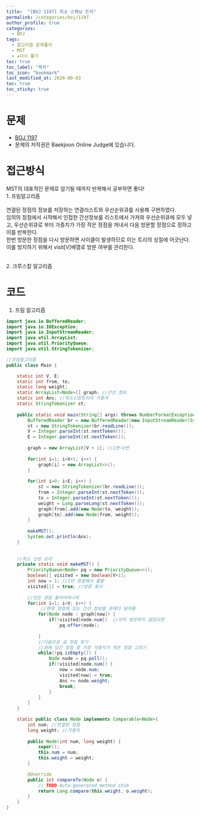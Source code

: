 ```yaml
---
title:  "[BOJ 1197] 최소 스패닝 트리"
permalink: /categories/boj/1197
author_profile: true
categories:
  - BOJ
tags:
  - 알고리즘 문제풀이
  - MST
  - ★다시 풀기
toc: true
toc_label: "목차"
toc_icon: "bookmark"
last_modified_at: 2020-09-03
toc: true
toc_sticky: true
---
```

# 문제
* [BOJ 1197](https://www.acmicpc.net/problem/1197)
* 문제의 저작권은 Baekjoon Online Judge에 있습니다.  

# 접근방식 
MST의 대표적인 문제로 암기될 때까지 반복해서 공부하면 좋다!
<br>1. 프림알고리즘</br>  
연결된 정점의 정보를 저장하는 연결리스트와 우선순위큐를 사용해 구현하였다.  
임의의 정점에서 시작해서 인접한 간선정보를 리스트에서 가져와 우선순위큐에 모두 넣고, 우선순위큐로 부터 가중치가 가장 작은 정점을 꺼내서 다음 방문할 정점으로 정하고 이를 반복한다.  
한번 방문한 정점을 다시 방문하면 사이클이 발생하므로 이는 트리의 성질에 어긋난다. 이를 방지하기 위해서 visit[V]배열로 방문 여부를 관리한다.  

<br>2. 크루스칼 알고리즘</br>


# 코드
1. 프림 알고리즘  
```java
import java.io.BufferedReader;
import java.io.IOException;
import java.io.InputStreamReader;
import java.util.ArrayList;
import java.util.PriorityQueue;
import java.util.StringTokenizer;

//프림알고리즘
public class Main {

	static int V, E;
	static int from, to;
	static long weight;
	static ArrayList<Node>[] graph; //간선 정보
	static int Ans; //최소신장트리의 가중치
	static StringTokenizer st;
	
	public static void main(String[] args) throws NumberFormatException, IOException {
		BufferedReader br = new BufferedReader(new InputStreamReader(System.in));
		st = new StringTokenizer(br.readLine());
		V = Integer.parseInt(st.nextToken());
		E = Integer.parseInt(st.nextToken());
		
		graph = new ArrayList[V + 1]; //1번~V번
		
		for(int i=1; i<V+1; i++) {
			graph[i] = new ArrayList<>();
		}
		
		for(int i=0; i<E; i++) {
			st = new StringTokenizer(br.readLine());
			from = Integer.parseInt(st.nextToken());
			to = Integer.parseInt(st.nextToken());
			weight = Long.parseLong(st.nextToken());
			graph[from].add(new Node(to, weight));
			graph[to].add(new Node(from, weight));
		}
		
		makeMST();
		System.out.println(Ans);
	}
	
	
	//최소 신장 트리
	private static void makeMST() {
		PriorityQueue<Node> pq = new PriorityQueue<>();
		boolean[] visited = new boolean[V+1];
		int now = 1; //1번 정점에서 출발
		visited[1] = true; //방문 표시
		
		//모든 정점 돌아야하니까
		for(int i=1; i<V; i++) {
			 //현재 정점에 있는 간선 정보를 큐에다 넣어줌
			for(Node node : graph[now]) {
				if(!visited[node.num])  //아직 방문하지 않았다면
					pq.offer(node);
				
			}
			//다음으로 갈 정점 찾기
			//큐에 담긴 정점 중 가장 가중치가 작은 정점 고르기
			while(!pq.isEmpty()) {
				Node node = pq.poll();
				if(!visited[node.num]) {
					now = node.num;
					visited[now] = true;
					Ans += node.weight;
					break;
				}
			}
		}
	}

	static public class Node implements Comparable<Node>{
		int num; //연결된 정점
		long weight; //가중치
		
		public Node(int num, long weight) {
			super();
			this.num = num;
			this.weight = weight;
		}

		@Override
		public int compareTo(Node o) {
			// TODO Auto-generated method stub
			return Long.compare(this.weight, o.weight);
		}
	}
}
```